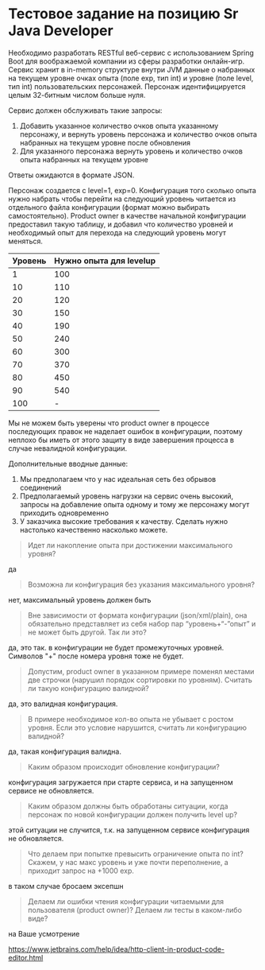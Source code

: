 # Тестовое задание на позицию Sr Java Developer

Необходимо разработать RESTful веб-сервис с использованием Spring Boot для воображаемой компании из сферы разработки онлайн-игр. 
Сервис хранит в in-memory структуре внутри JVM данные о набранных на текущем уровне очках опыта (поле exp, тип int) и уровне (поле level, тип int) пользовательских персонажей.
Персонаж идентифицируется целым 32-битным числом больше нуля.

Сервис должен обслуживать такие запросы:
1. Добавить указанное количество очков опыта указанному персонажу, и вернуть уровень персонажа и количество очков опыта набранных на текущем уровне после обновления
2. Для указанного персонажа вернуть уровень и количество очков опыта набранных на текущем уровне

Ответы ожидаются в формате JSON.

Персонаж создается с level=1, exp=0.
Конфигурация того сколько опыта нужно набрать чтобы перейти на следующий уровень читается из отдельного файла конфигурации (формат можно выбирать самостоятельно).
Product owner в качестве начальной конфигурации предоставил такую таблицу, и добавил что количество уровней и необходимый опыт для перехода на следующий уровень могут меняться.

| Уровень | Нужно опыта для levelup |
|---------|-------------------------|
| 1       |         100             |
| 10      |         110             |
| 20      |         120             |
| 30      |         150             |
| 40      |         190             |
| 50      |         240             |
| 60      |         300             |
| 70      |         370             |
| 80      |         450             |
| 90      |         540             |
| 100     |          -              |

Мы не можем быть уверены что product owner в процессе последующих правок не наделает ошибок в конфигурации, поэтому неплохо бы иметь от этого защиту в виде завершения процесса в случае невалидной конфигурации.

Дополнительные вводные данные:
1. Мы предполагаем что у нас идеальная сеть без обрывов соединений
2. Предполагаемый уровень нагрузки на сервис очень высокий, запросы на добавление 
опыта одному и тому же персонажу могут приходить одновременно
3. У заказчика высокие требования к качеству. Сделать нужно настолько качественно насколько можете.

> Идет ли накопление опыта при достижении максимального уровня?

да

> Возможна ли конфигурация без указания максимального уровня?

нет, максимальный уровень должен быть

> Вне зависимости от формата конфигурации (json/xml/plain), она
обязательно представляет из себя набор пар “уровень+“-”опыт” и не
может быть другой. Так ли это?

да, это так.
в конфигурации не будет промежуточных уровней.
Символов "+" после номера уровня тоже не будет.

> Допустим, product owner в указанном примере поменял местами две
строчки (нарушил порядок сортировки по уровням). Считать ли такую
конфигурацию валидной?

да, это валидная конфигурация.

> В примере необходимое кол-во опыта не убывает с ростом уровня. Если
 это условие нарушится, считать ли конфигурацию валидной?

да, такая конфигурация валидна.

> Каким образом происходит обновление конфигурации?

конфигурация загружается при старте сервиса, и на запущенном сервисе не обновляется.

> Каким образом должны быть обработаны ситуации, когда персонаж по новой конфигурации должен получить level up?

этой ситуации не случится, т.к. на запущенном сервисе конфигурация не обновляется.

> Что делаем при попытке превысить ограничение опыта по int?
 Скажем, у нас макс уровень и уже почти переполнение, а приходит запрос на +1000 exp.

в таком случае бросаем эксепшн

> Делаем ли ошибки чтения конфигурации читаемыми для пользователя (product owner)?
 Делаем ли тесты в каком-либо виде?

на Ваше усмотрение


https://www.jetbrains.com/help/idea/http-client-in-product-code-editor.html
